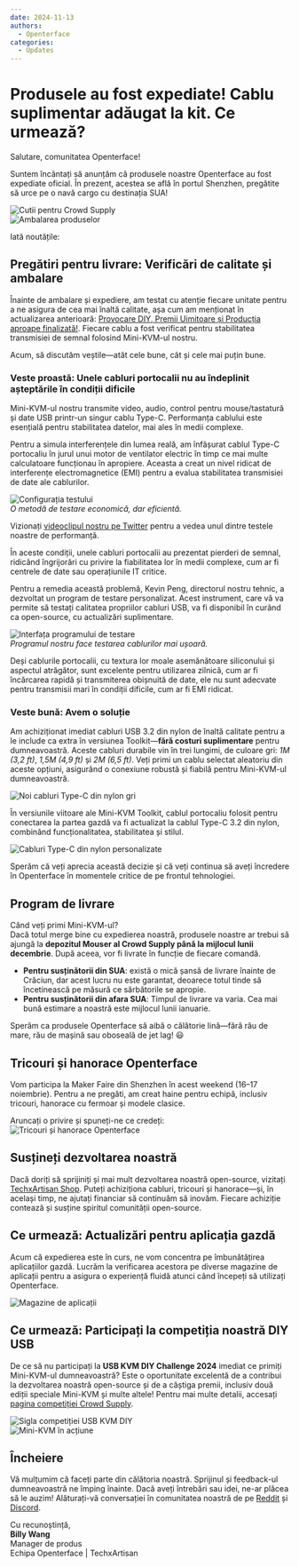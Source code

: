 ```yaml
---
date: 2024-11-13
authors:
  - Openterface
categories:
  - Updates
---
```


# Produsele au fost expediate! Cablu suplimentar adăugat la kit. Ce urmează?

Salutare, comunitatea Openterface!

Suntem încântați să anunțăm că produsele noastre Openterface au fost expediate oficial. În prezent, acestea se află în portul Shenzhen, pregătite să urce pe o navă cargo cu destinația SUA!

![Cutii pentru Crowd Supply](pic/241107-s.jpeg)  
![Ambalarea produselor](pic/241107-p.jpg)

Iată noutățile:

## Pregătiri pentru livrare: Verificări de calitate și ambalare

Înainte de ambalare și expediere, am testat cu atenție fiecare unitate pentru a ne asigura de cea mai înaltă calitate, așa cum am menționat în actualizarea anterioară: [Provocare DIY, Premii Uimitoare și Producția aproape finalizată!](https://www.crowdsupply.com/techxartisan/openterface-mini-kvm/updates/diy-challenge-cool-prizes-and-production-nears-the-finish-line). Fiecare cablu a fost verificat pentru stabilitatea transmisiei de semnal folosind Mini-KVM-ul nostru.

Acum, să discutăm veștile—atât cele bune, cât și cele mai puțin bune.

### Veste proastă: Unele cabluri portocalii nu au îndeplinit așteptările în condiții dificile

Mini-KVM-ul nostru transmite video, audio, control pentru mouse/tastatură și date USB printr-un singur cablu Type-C. Performanța cablului este esențială pentru stabilitatea datelor, mai ales în medii complexe.

Pentru a simula interferențele din lumea reală, am înfășurat cablul Type-C portocaliu în jurul unui motor de ventilator electric în timp ce mai multe calculatoare funcționau în apropiere. Aceasta a creat un nivel ridicat de interferențe electromagnetice (EMI) pentru a evalua stabilitatea transmisiei de date ale cablurilor.

![Configurația testului](pic/241107-0.jpg)  
*O metodă de testare economică, dar eficientă.*

Vizionați [videoclipul nostru pe Twitter](https://x.com/TechxArtisan/status/1856559677296816347) pentru a vedea unul dintre testele noastre de performanță.

În aceste condiții, unele cabluri portocalii au prezentat pierderi de semnal, ridicând îngrijorări cu privire la fiabilitatea lor în medii complexe, cum ar fi centrele de date sau operațiunile IT critice.

Pentru a remedia această problemă, Kevin Peng, directorul nostru tehnic, a dezvoltat un program de testare personalizat. Acest instrument, care vă va permite să testați calitatea propriilor cabluri USB, va fi disponibil în curând ca open-source, cu actualizări suplimentare.

![Interfața programului de testare](pic/241107-1.jpg)  
*Programul nostru face testarea cablurilor mai ușoară.*

Deși cablurile portocalii, cu textura lor moale asemănătoare siliconului și aspectul atrăgător, sunt excelente pentru utilizarea zilnică, cum ar fi încărcarea rapidă și transmiterea obișnuită de date, ele nu sunt adecvate pentru transmisii mari în condiții dificile, cum ar fi EMI ridicat.

### Veste bună: Avem o soluție

Am achiziționat imediat cabluri USB 3.2 din nylon de înaltă calitate pentru a le include ca extra în versiunea Toolkit—**fără costuri suplimentare** pentru dumneavoastră. Aceste cabluri durabile vin în trei lungimi, de culoare gri: *1M (3,2 ft)*, *1,5M (4,9 ft)* și *2M (6,5 ft)*. Veți primi un cablu selectat aleatoriu din aceste opțiuni, asigurând o conexiune robustă și fiabilă pentru Mini-KVM-ul dumneavoastră.

![Noi cabluri Type-C din nylon gri](pic/241107-2.jpg)

În versiunile viitoare ale Mini-KVM Toolkit, cablul portocaliu folosit pentru conectarea la partea gazdă va fi actualizat la cablul Type-C 3.2 din nylon, combinând funcționalitatea, stabilitatea și stilul.

![Cabluri Type-C din nylon personalizate](pic/241107-3.jpg)

Sperăm că veți aprecia această decizie și că veți continua să aveți încredere în Openterface în momentele critice de pe frontul tehnologiei.

## Program de livrare

Când veți primi Mini-KVM-ul?  
Dacă totul merge bine cu expedierea noastră, produsele noastre ar trebui să ajungă la **depozitul Mouser al Crowd Supply până la mijlocul lunii decembrie**. După aceea, vor fi livrate în funcție de fiecare comandă.

- **Pentru susținătorii din SUA**: există o mică șansă de livrare înainte de Crăciun, dar acest lucru nu este garantat, deoarece totul tinde să încetinească pe măsură ce sărbătorile se apropie.  
- **Pentru susținătorii din afara SUA**: Timpul de livrare va varia. Cea mai bună estimare a noastră este mijlocul lunii ianuarie.

Sperăm ca produsele Openterface să aibă o călătorie lină—fără rău de mare, rău de mașină sau oboseală de jet lag! 😃

## Tricouri și hanorace Openterface

Vom participa la Maker Faire din Shenzhen în acest weekend (16–17 noiembrie). Pentru a ne pregăti, am creat haine pentru echipă, inclusiv tricouri, hanorace cu fermoar și modele clasice.

Aruncați o privire și spuneți-ne ce credeți:  
![Tricouri și hanorace Openterface](pic/241107-c.jpg)

## Susțineți dezvoltarea noastră

Dacă doriți să sprijiniți și mai mult dezvoltarea noastră open-source, vizitați [TechxArtisan Shop](https://shop.techxartisan.com/). Puteți achiziționa cabluri, tricouri și hanorace—și, în același timp, ne ajutați financiar să continuăm să inovăm. Fiecare achiziție contează și susține spiritul comunității open-source.

## Ce urmează: Actualizări pentru aplicația gazdă

Acum că expedierea este în curs, ne vom concentra pe îmbunătățirea aplicațiilor gazdă. Lucrăm la verificarea acestora pe diverse magazine de aplicații pentru a asigura o experiență fluidă atunci când începeți să utilizați Openterface.

![Magazine de aplicații](pic/241107-4.png)

## Ce urmează: Participați la competiția noastră DIY USB

De ce să nu participați la **USB KVM DIY Challenge 2024** imediat ce primiți Mini-KVM-ul dumneavoastră? Este o oportunitate excelentă de a contribui la dezvoltarea noastră open-source și de a câștiga premii, inclusiv două ediții speciale Mini-KVM și multe altele! Pentru mai multe detalii, accesați [pagina competiției Crowd Supply](https://www.crowdsupply.com/techxartisan/usb-kvm-diy-challenge-2024).

![Sigla competiției USB KVM DIY](pic/usb-kvm-diy-2024-logo.svg)  
![Mini-KVM în acțiune](pic/openterface-241017-03_jpg_md-xl.jpg)

## Încheiere

Vă mulțumim că faceți parte din călătoria noastră. Sprijinul și feedback-ul dumneavoastră ne împing înainte. Dacă aveți întrebări sau idei, ne-ar plăcea să le auzim! Alăturați-vă conversației în comunitatea noastră de pe [Reddit](https://openterface.com/reddit) și [Discord](https://openterface.com/discord).

Cu recunoștință,  
**Billy Wang**  
Manager de produs  
Echipa Openterface | TechxArtisan
